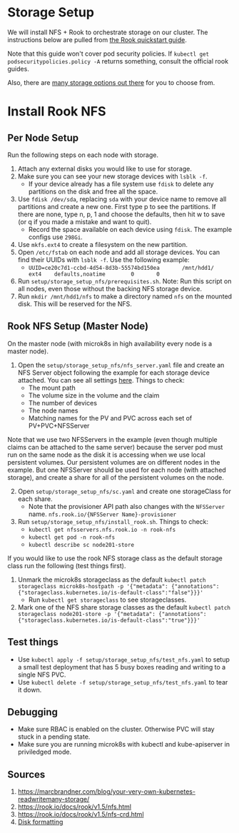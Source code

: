 # Storage Setup

We will install NFS + Rook to orchestrate storage on our cluster. The instructions below are pulled from [the Rook quickstart guide](https://rook.io/docs/rook/v1.5/nfs.html).

Note that this guide won't cover pod security policies. If `kubectl get podsecuritypolicies.policy -A` returns something, consult the official rook guides.

Also, there are [many storage options out there](https://computingforgeeks.com/storage-solutions-for-kubernetes-and-docker/) for you to choose from.

# Install Rook NFS

## Per Node Setup

Run the following steps on each node with storage.

1. Attach any external disks you would like to use for storage.
2. Make sure you can see your new storage devices with `lsblk -f`.
    * If your device already has a file system use `fdisk` to delete any partitions on the disk and free all the space.
3. Use `fdisk /dev/sda`, replacing `sda` with your device name to remove all partitions and create a new one. First type p to see the partitions. If there are none, type n, p, 1 and choose the defaults, then hit w to save (or q if you made a mistake and want to quit).
    * Record the space available on each device using `fdisk`. The example configs use `298Gi`.
4. Use `mkfs.ext4` to create a filesystem on the new partition.
5. Open `/etc/fstab` on each node and add all storage devices. You can find their UUIDs with `lsblk -f`. Use the following example:
    * `UUID=ce20c7d1-ccbd-4d54-8d3b-55574bd150ea       /mnt/hdd1/      ext4    defaults,noatime        0       0`
6. Run `setup/storage_setup_nfs/prerequisites.sh`. Note: Run this script on all nodes, even those without the backing NFS storage device.
7. Run `mkdir /mnt/hdd1/nfs` to make a directory named `nfs` on the mounted disk. This will be reserved for the NFS.

## Rook NFS Setup (Master Node)

On the master node (with microk8s in high availability every node is a master node).

1. Open the `setup/storage_setup_nfs/nfs_server.yaml` file and create an NFS Server object following the example for each storage device attached. You can see all settings [here](https://rook.io/docs/rook/v1.5/nfs-crd.html). Things to check:
    * The mount path
    * The volume size in the volume and the claim
    * The number of devices
    * The node names
    * Matching names for the PV and PVC across each set of PV+PVC+NFSServer

Note that we use two NFSServers in the example (even though multiple claims can be attached to the same server) because the server pod must run on the same node as the disk it is accessing when we use local persistent volumes. Our persistent volumes are on different nodes in the example. But one NFSServer should be used for each node (with attached storage), and create a share for all of the persistent volumes on the node.
 
2. Open `setup/storage_setup_nfs/sc.yaml` and create one storageClass for each share.
    * Note that the provisioner API path also changes with the `NFSServer` name. `nfs.rook.io/{NFSServer Name}-provisioner`
3. Run `setup/storage_setup_nfs/install_rook.sh`. Things to check:
    * `kubectl get nfsservers.nfs.rook.io -n rook-nfs`
    * `kubectl get pod -n rook-nfs`
    * `kubectl describe sc node201-store`

If you would like to use the rook NFS storage class as the default storage class run the following (test things first).

1. Unmark the microk8s storageclass as the default `kubectl patch storageclass microk8s-hostpath -p '{"metadata": {"annotations":{"storageclass.kubernetes.io/is-default-class":"false"}}}'`
    * Run `kubectl get storageclass` to see storageclasses.
2. Mark one of the NFS share storage classes as the default `kubectl patch storageclass node201-store -p '{"metadata": {"annotations":{"storageclass.kubernetes.io/is-default-class":"true"}}}'`

## Test things

* Use `kubectl apply -f setup/storage_setup_nfs/test_nfs.yaml` to setup a small test deployment that has 5 busy boxes reading and writing to a single NFS PVC.
* Use `kubectl delete -f setup/storage_setup_nfs/test_nfs.yaml` to tear it down.

## Debugging

* Make sure RBAC is enabled on the cluster. Otherwise PVC will stay stuck in a pending state.
* Make sure you are running microk8s with kubectl and kube-apiserver in priviledged mode.

## Sources

1. https://marcbrandner.com/blog/your-very-own-kubernetes-readwritemany-storage/
2. https://rook.io/docs/rook/v1.5/nfs.html
3. https://rook.io/docs/rook/v1.5/nfs-crd.html
4. [Disk formatting](https://recoverit.wondershare.com/harddrive-tips/format-and-wipe-linux-disk.html)
